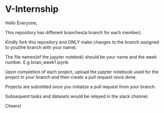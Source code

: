# V-Internship


Hello Everyone,

This repository has different branches(a branch for each member).

Kindly fork this repository and ONLY make changes to the branch assigned to you(the branch with your name).

The file names(of the jupyter notebok) should be your name and the week number. E.g brian_week1.ipynb

Upon completion of each project, upload the jupyter notebook used for the project in your branch and then create a pull request once done.


Projects are submitted once you initialize a pull request from your branch.

Subsequent tasks and datasets would be relayed in the slack channel.

Cheers!
